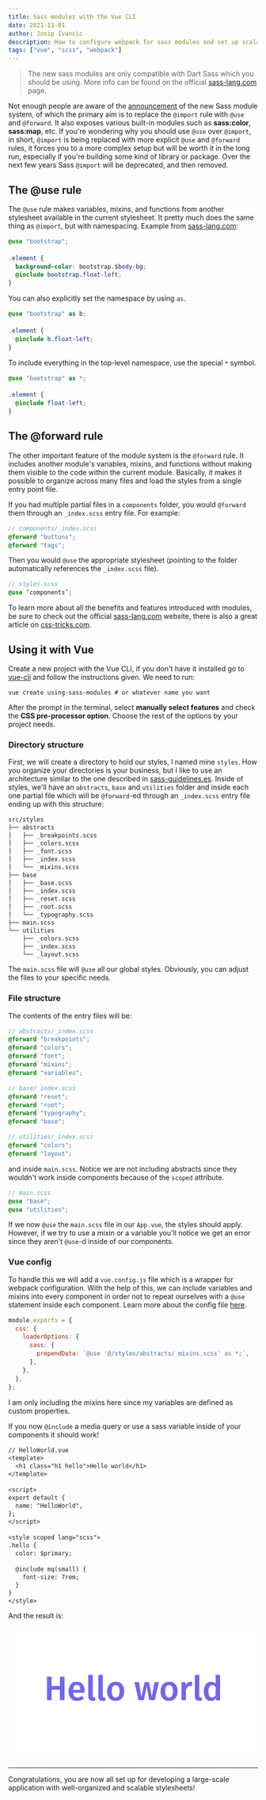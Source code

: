 ```yaml
---
title: Sass modules with the Vue CLI
date: 2021-11-01
author: Josip Ivancic
description: How to configure webpack for sass modules and set up scalable stylesheets with Vue 3 and the Vue CLI
tags: ["vue", "scss", "webpack"]
---
```


<script setup>
import PostMeta from '@/components/PostMeta.vue'
</script>

<PostMeta repo="https://github.com/josip2312/vue-cli-sass"/>

> The new sass modules are only compatible with Dart Sass which you should be using. More info can be found on the official [sass-lang.com](https://sass-lang.com/blog/the-module-system-is-launched#use-the-heart-of-the-module-systemhttps://) page.

Not enough people are aware of the [announcement](https://sass-lang.com/blog/the-module-system-is-launchedhttps://) of the new Sass module system, of which the primary aim is to replace the `@import` rule with `@use` and `@forward`. It also exposes various built-in modules such as **sass:color**, **sass:map**, etc. If you're wondering why you should use `@use` over `@import`, in short, `@import` is being replaced with more explicit `@use` and `@forward` rules, it forces you to a more complex setup but will be worth it in the long run, especially if you're building some kind of library or package. Over the next few years Sass `@import` will be deprecated, and then removed.

## The @use rule

The `@use` rule makes variables, mixins, and functions from another stylesheet available in the current stylesheet. It pretty much does the same thing as `@import`, but with namespacing. Example from [sass-lang.com](https://sass-lang.com/blog/the-module-system-is-launched#use-the-heart-of-the-module-systemhttps://):

```scss
@use "bootstrap";

.element {
  background-color: bootstrap.$body-bg;
  @include bootstrap.float-left;
}
```

You can also explicitly set the namespace by using `as`.

```scss
@use "bootstrap" as b;

.element {
  @include b.float-left;
}
```

To include everything in the top-level namespace, use the special `*` symbol.

```scss
@use "bootstrap" as *;

.element {
  @include float-left;
}
```

## The @forward rule

The other important feature of the module system is the `@forward` rule. It includes another module's variables, mixins, and functions without making them visible to the code within the current module. Basically, it makes it possible to organize across many files and load the styles from a single entry point file.

If you had multiple partial files in a `components` folder, you would `@forward` them through an `_index.scss` entry file. For example:

```scss
// components/_index.scss
@forward "buttons";
@forward "tags";
```

Then you would `@use` the appropriate stylesheet (pointing to the folder automatically references the `_index.scss` file).

```scss
// styles.scss
@use ‘components’;
```

To learn more about all the benefits and features introduced with modules, be sure to check out the official [sass-lang.com](https://sass-lang.com/blog/the-module-system-is-launched#use-the-heart-of-the-module-systemhttps://) website, there is also a great article on [css-tricks.com](https://css-tricks.com/introducing-sass-modules/https://).

## Using it with Vue

Create a new project with the Vue CLI, if you don't have it installed go to [vue-cli](https://cli.vuejs.org/guide/installation.htmlhttps://) and follow the instructions given. We need to run:

```shell
vue create using-sass-modules # or whatever name you want
```

After the prompt in the terminal, select **manually select features** and check the **CSS pre-processor option**. Choose the rest of the options by your project needs.

### Directory structure

First, we will create a directory to hold our styles, I named mine `styles`. How you organize your directories is your business, but I like to use an architecture similar to the one described in [sass-guidelines.es](https://sass-guidelin.es/https://). Inside of styles, we'll have an `abstracts`, `base` and `utilities` folder and inside each one partial file which will be `@forward`-ed through an `_index.scss` entry file ending up with this structure:

```shell
src/styles
├── abstracts
│   ├── _breakpoints.scss
│   ├── _colors.scss
│   ├── _font.scss
│   ├── _index.scss
│   └── _mixins.scss
├── base
│   ├── _base.scss
│   ├── _index.scss
│   ├── _reset.scss
│   ├── _root.scss
│   └── _typography.scss
├── main.scss
└── utilities
    ├── _colors.scss
    ├── _index.scss
    └── _layout.scss
```

The `main.scss` file will `@use` all our global styles. Obviously, you can adjust the files to your specific needs.

### File structure

The contents of the entry files will be:

```scss
// abstracts/_index.scss
@forward "breakpoints";
@forward "colors";
@forward "font";
@forward "mixins";
@forward "variables";
```

```scss
// base/_index.scss
@forward "reset";
@forward "root";
@forward "typography";
@forward "base";
```

```scss
// utilities/_index.scss
@forward "colors";
@forward "layout";
```

and inside `main.scss`. Notice we are not including abstracts since they wouldn't work inside components because of the `scoped` attribute.

```scss
// main.scss
@use "base";
@use "utilities";
```

If we now `@use` the `main.scss` file in our `App.vue`, the styles should apply. However, if we try to use a mixin or a variable you'll notice we get an error since they aren't `@use`-d inside of our components.

### Vue config

To handle this we will add a `vue.config.js` file which is a wrapper for webpack configuration. With the help of this, we can include variables and mixins into every component in order not to repeat ourselves with a `@use` statement inside each component. Learn more about the config file [here](https://cli.vuejs.org/config/https://).

```javascript
module.exports = {
  css: {
    loaderOptions: {
      sass: {
        prependData: `@use '@/styles/abstracts/_mixins.scss' as *;`,
      },
    },
  },
};
```

I am only including the mixins here since my variables are defined as custom properties.

If you now `@include` a media query or use a sass variable inside of your components it should work!

```vue
// HelloWorld.vue
<template>
  <h1 class="h1 hello">Hello world</h1>
</template>

<script>
export default {
  name: "HelloWorld",
};
</script>

<style scoped lang="scss">
.hello {
  color: $primary;

  @include mq(small) {
    font-size: 7rem;
  }
}
</style>
```

And the result is:

![Hello world](../assets/result.png)

---

Congratulations, you are now all set up for developing a large-scale application with well-organized and scalable stylesheets!
